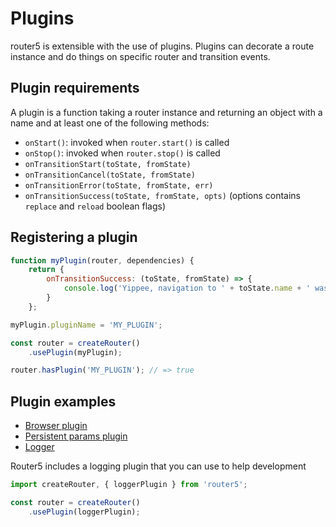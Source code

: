 # Plugins

router5 is extensible with the use of plugins. Plugins can decorate a route instance and do things on specific router and transition events.

## Plugin requirements

A plugin is a function taking a router instance and returning an object with a name and at least one of the following methods:

* `onStart()`: invoked when `router.start()` is called
* `onStop()`: invoked when `router.stop()` is called
* `onTransitionStart(toState, fromState)`
* `onTransitionCancel(toState, fromState)`
* `onTransitionError(toState, fromState, err)`
* `onTransitionSuccess(toState, fromState, opts)` \(options contains `replace` and `reload` boolean flags\)

## Registering a plugin

```javascript
function myPlugin(router, dependencies) {
    return {
        onTransitionSuccess: (toState, fromState) => {
            console.log('Yippee, navigation to ' + toState.name + ' was successful!');
        }
    };

myPlugin.pluginName = 'MY_PLUGIN';

const router = createRouter()
    .usePlugin(myPlugin);

router.hasPlugin('MY_PLUGIN'); // => true
```

## Plugin examples

* [Browser plugin](https://github.com/router5/router5/blob/master/packages/router5/modules/plugins/browser/index.js)
* [Persistent params plugin](https://github.com/router5/router5/blob/master/packages/router5/modules/plugins/persistentParams/index.js)
* [Logger](https://github.com/router5/router5/blob/master/packages/router5/modules/plugins/logger/index.js)

Router5 includes a logging plugin that you can use to help development

```javascript
import createRouter, { loggerPlugin } from 'router5';

const router = createRouter()
    .usePlugin(loggerPlugin);
```

